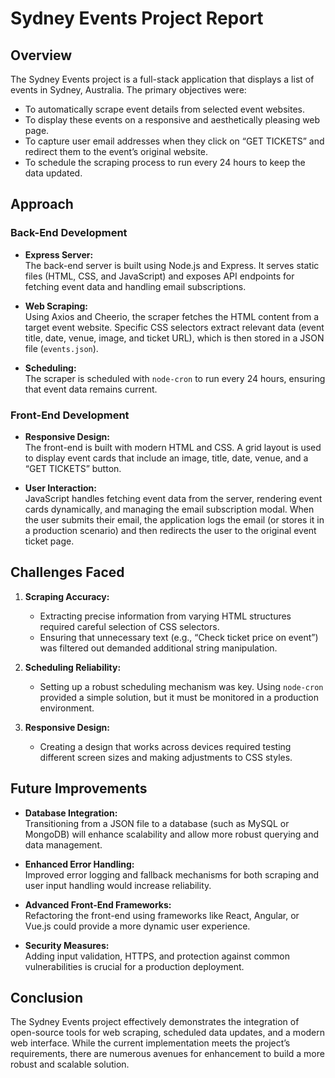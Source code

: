 # Sydney Events Project Report

## Overview

The Sydney Events project is a full-stack application that displays a list of events in Sydney, Australia. The primary objectives were:
- To automatically scrape event details from selected event websites.
- To display these events on a responsive and aesthetically pleasing web page.
- To capture user email addresses when they click on “GET TICKETS” and redirect them to the event’s original website.
- To schedule the scraping process to run every 24 hours to keep the data updated.

## Approach

### Back-End Development
- **Express Server:**  
  The back-end server is built using Node.js and Express. It serves static files (HTML, CSS, and JavaScript) and exposes API endpoints for fetching event data and handling email subscriptions.
  
- **Web Scraping:**  
  Using Axios and Cheerio, the scraper fetches the HTML content from a target event website. Specific CSS selectors extract relevant data (event title, date, venue, image, and ticket URL), which is then stored in a JSON file (`events.json`).

- **Scheduling:**  
  The scraper is scheduled with `node-cron` to run every 24 hours, ensuring that event data remains current.

### Front-End Development
- **Responsive Design:**  
  The front-end is built with modern HTML and CSS. A grid layout is used to display event cards that include an image, title, date, venue, and a “GET TICKETS” button.
  
- **User Interaction:**  
  JavaScript handles fetching event data from the server, rendering event cards dynamically, and managing the email subscription modal. When the user submits their email, the application logs the email (or stores it in a production scenario) and then redirects the user to the original event ticket page.

## Challenges Faced

1. **Scraping Accuracy:**  
   - Extracting precise information from varying HTML structures required careful selection of CSS selectors.
   - Ensuring that unnecessary text (e.g., “Check ticket price on event”) was filtered out demanded additional string manipulation.

2. **Scheduling Reliability:**  
   - Setting up a robust scheduling mechanism was key. Using `node-cron` provided a simple solution, but it must be monitored in a production environment.

3. **Responsive Design:**  
   - Creating a design that works across devices required testing different screen sizes and making adjustments to CSS styles.

## Future Improvements

- **Database Integration:**  
  Transitioning from a JSON file to a database (such as MySQL or MongoDB) will enhance scalability and allow more robust querying and data management.

- **Enhanced Error Handling:**  
  Improved error logging and fallback mechanisms for both scraping and user input handling would increase reliability.

- **Advanced Front-End Frameworks:**  
  Refactoring the front-end using frameworks like React, Angular, or Vue.js could provide a more dynamic user experience.

- **Security Measures:**  
  Adding input validation, HTTPS, and protection against common vulnerabilities is crucial for a production deployment.

## Conclusion

The Sydney Events project effectively demonstrates the integration of open-source tools for web scraping, scheduled data updates, and a modern web interface. While the current implementation meets the project’s requirements, there are numerous avenues for enhancement to build a more robust and scalable solution.
